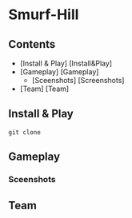 # Smurf-Hill

## Contents
  * [Install & Play] [Install&Play]
  * [Gameplay] [Gameplay]
    * [Sceenshots] [Screenshots]
  * [Team] [Team]

## Install & Play
```
git clone
```

## Gameplay

### Sceenshots

## Team
